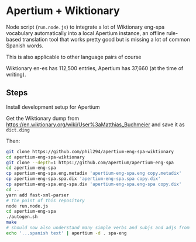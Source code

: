 # Apertium + Wiktionary

Node script (`run.node.js`) to integrate a lot of Wiktionary eng-spa vocabulary automatically into a local Apertium instance, an offline rule-based translation tool that works pretty good but is missing a lot of common Spanish words.

This is also applicable to other language pairs of course

Wiktionary en-es has 112,500 entries, Apertium has 37,660 (at the time of writing).

## Steps

Install development setup for Apertium

Get the Wiktionary dump from https://en.wiktionary.org/wiki/User%3aMatthias_Buchmeier and save it as `dict.ding`

Then:

```bash
git clone https://github.com/phil294/apertium-eng-spa-wiktionary
cd apertium-eng-spa-wiktionary
git clone --depth=1 https://github.com/apertium/apertium-eng-spa
cd apertium-eng-spa
cp apertium-eng-spa.eng.metadix 'apertium-eng-spa.eng copy.metadix'
cp apertium-eng-spa.spa.dix 'apertium-eng-spa.spa copy.dix'
cp apertium-eng-spa.eng-spa.dix 'apertium-eng-spa.eng-spa copy.dix'
cd ..
yarn add fast-xml-parser
# the point of this repository
node run.node.js
cd apertium-eng-spa
./autogen.sh
make
# should now also understand many simple verbs and subjs and adjs from the wiki dump, albeit with possible grammar errors
echo '...spanish text' | apertium -d . spa-eng
```